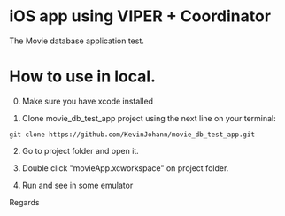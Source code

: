 # iOS app using VIPER + Coordinator

The Movie database application test.

# How to use in local.

0. Make sure you have xcode installed

1. Clone movie_db_test_app project using the next line on your terminal:

```
git clone https://github.com/KevinJohann/movie_db_test_app.git
```

2. Go to project folder and open it.

3. Double click "movieApp.xcworkspace" on project folder.

4. Run and see in some emulator


Regards
